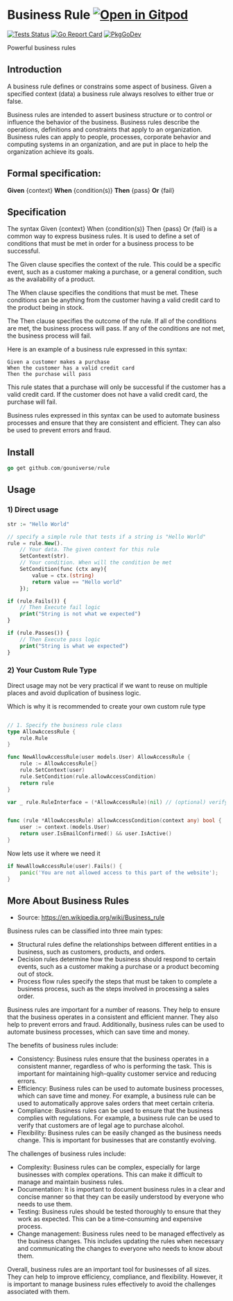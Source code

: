 # Business Rule <a href="https://gitpod.io/#https://github.com/gouniverse/business-rule" style="float:right:"><img src="https://gitpod.io/button/open-in-gitpod.svg" alt="Open in Gitpod" loading="lazy"></a>

[![Tests Status](https://github.com/gouniverse/rule/actions/workflows/tests.yml/badge.svg?branch=main)](https://github.com/gouniverse/rule/actions/workflows/tests.yml)
[![Go Report Card](https://goreportcard.com/badge/github.com/gouniverse/rule)](https://goreportcard.com/report/github.com/gouniverse/rule)
[![PkgGoDev](https://pkg.go.dev/badge/github.com/gouniverse/rule)](https://pkg.go.dev/github.com/gouniverse/rule)

Powerful business rules

## Introduction

A business rule defines or constrains some aspect of business. Given a specified context (data) a business rule always resolves to either true or false.

Business rules are intended to assert business structure or to control or influence the behavior of the business. Business rules describe the operations, definitions and constraints that apply to an organization. Business rules can apply to people, processes, corporate behavior and computing systems in an organization, and are put in place to help the organization achieve its goals.

## Formal specification: 

<b>Given</b> {context} <b>When</b> {condition(s)} <b>Then</b> {pass} <b>Or</b> {fail}

## Specification

The syntax Given {context} When {condition(s)} Then {pass} Or {fail} is a common way to express business rules. It is used to define a set of conditions that must be met in order for a business process to be successful.

The Given clause specifies the context of the rule. This could be a specific event, such as a customer making a purchase, or a general condition, such as the availability of a product.

The When clause specifies the conditions that must be met. These conditions can be anything from the customer having a valid credit card to the product being in stock.

The Then clause specifies the outcome of the rule. If all of the conditions are met, the business process will pass. If any of the conditions are not met, the business process will fail.

Here is an example of a business rule expressed in this syntax:

```
Given a customer makes a purchase
When the customer has a valid credit card
Then the purchase will pass
```

This rule states that a purchase will only be successful if the customer has a valid credit card. If the customer does not have a valid credit card, the purchase will fail.

Business rules expressed in this syntax can be used to automate business processes and ensure that they are consistent and efficient. They can also be used to prevent errors and fraud.


## Install ##

```go
go get github.com/gouniverse/rule
```

## Usage ##

### 1) Direct usage

```php
str := "Hello World"

// specify a simple rule that tests if a string is "Hello World"
rule = rule.New().
    // Your data. The given context for this rule
    SetContext(str).
    // Your condition. When will the condition be met
    SetCondition(func (ctx any){
        value = ctx.(string)
        return value == "Hello world"
    });

if (rule.Fails()) {
    // Then Execute fail logic
    print("String is not what we expected")
}

if (rule.Passes()) {
    // Then Execute pass logic
    print("String is what we expected")
}
```

### 2) Your Custom Rule Type

Direct usage may not be very practical if we want to reuse on multiple places and avoid duplication of business logic.

Which is why it is recommended to create your own custom rule type


```go

// 1. Specify the business rule class
type AllowAccessRule {
    rule.Rule
}

func NewAllowAccessRule(user models.User) AllowAccessRule {
	rule := AllowAccessRule{}
    rule.SetContext(user)
	rule.SetCondition(rule.allowAccessCondition)
	return rule
}

var _ rule.RuleInterface = (*AllowAccessRule)(nil) // (optional) verify it extends the RuleInterface interface


func (rule *AllowAccessRule) allowAccessCondition(context any) bool {
	user := context.(models.User)
	return user.IsEmailConfirmed() && user.IsActive()
}
```

Now lets use it where we need it

```go
if NewAllowAccessRule(user).Fails() {
    panic('You are not allowed access to this part of the website');
}
````

## More About Business Rules

- Source: https://en.wikipedia.org/wiki/Business_rule 

Business rules can be classified into three main types:

- Structural rules define the relationships between different entities in a business, such as customers, products, and orders.
- Decision rules determine how the business should respond to certain events, such as a customer making a purchase or a product becoming out of stock.
- Process flow rules specify the steps that must be taken to complete a business process, such as the steps involved in processing a sales order.

Business rules are important for a number of reasons. They help to ensure that the business operates in a consistent and efficient manner. They also help to prevent errors and fraud. Additionally, business rules can be used to automate business processes, which can save time and money.

The benefits of business rules include:

- Consistency: Business rules ensure that the business operates in a consistent manner, regardless of who is performing the task. This is important for maintaining high-quality customer service and reducing errors.
- Efficiency: Business rules can be used to automate business processes, which can save time and money. For example, a business rule can be used to automatically approve sales orders that meet certain criteria.
- Compliance: Business rules can be used to ensure that the business complies with regulations. For example, a business rule can be used to verify that customers are of legal age to purchase alcohol.
- Flexibility: Business rules can be easily changed as the business needs change. This is important for businesses that are constantly evolving.

The challenges of business rules include:

- Complexity: Business rules can be complex, especially for large businesses with complex operations. This can make it difficult to manage and maintain business rules.
- Documentation: It is important to document business rules in a clear and concise manner so that they can be easily understood by everyone who needs to use them.
- Testing: Business rules should be tested thoroughly to ensure that they work as expected. This can be a time-consuming and expensive process.
- Change management: Business rules need to be managed effectively as the business changes. This includes updating the rules when necessary and communicating the changes to everyone who needs to know about them.

Overall, business rules are an important tool for businesses of all sizes. They can help to improve efficiency, compliance, and flexibility. However, it is important to manage business rules effectively to avoid the challenges associated with them.

